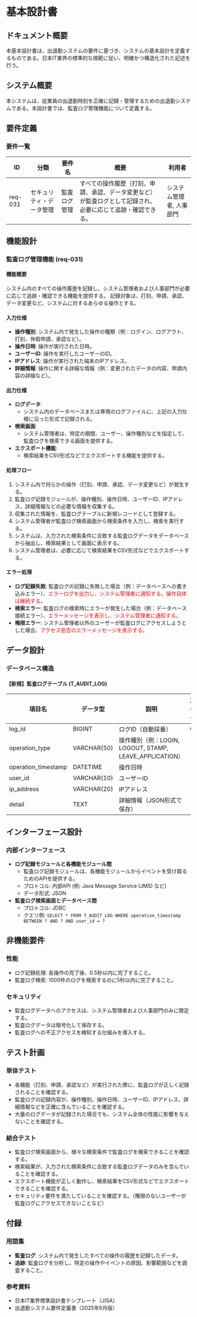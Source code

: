 
# 基本設計書

## ドキュメント概要
本基本設計書は、出退勤システムの要件に基づき、システムの基本設計を定義するものである。日本IT業界の標準的な規範に従い、明確かつ構造化された記述を行う。

## システム概要
本システムは、従業員の出退勤時刻を正確に記録・管理するための出退勤システムである。本設計書では、監査ログ管理機能について定義する。

## 要件定義
### 要件一覧
| ID | 分類 | 要件名 | 概要 | 利用者 |
|---|---|---|---|---|
| req-031 | セキュリティ・データ管理 | 監査ログ管理 | すべての操作履歴（打刻、申請、承認、データ変更など）が監査ログとして記録され、必要に応じて追跡・確認できる。 | システム管理者, 人事部門 |

## 機能設計
### 監査ログ管理機能 (req-031)
#### 機能概要
システム内のすべての操作履歴を記録し、システム管理者および人事部門が必要に応じて追跡・確認できる機能を提供する。  記録対象は、打刻、申請、承認、データ変更など、システムに対するあらゆる操作とする。

#### 入力仕様
- **操作種別**: システム内で発生した操作の種類（例：ログイン、ログアウト、打刻、休暇申請、承認など）。
- **操作日時**: 操作が実行された日時。
- **ユーザーID**: 操作を実行したユーザーのID。
- **IPアドレス**: 操作が実行された端末のIPアドレス。
- **詳細情報**: 操作に関する詳細な情報（例：変更されたデータの内容、申請内容の詳細など）。

#### 出力仕様
- **ログデータ**:
  - システム内のデータベースまたは専用のログファイルに、上記の入力仕様に沿った形式で記録される。
- **検索画面**:
  - システム管理者は、特定の期間、ユーザー、操作種別などを指定して、監査ログを検索できる画面を提供する。
- **エクスポート機能**:
  - 検索結果をCSV形式などでエクスポートする機能を提供する。

#### 処理フロー
1.  システム内で何らかの操作（打刻、申請、承認、データ変更など）が発生する。
2.  監査ログ記録モジュールが、操作種別、操作日時、ユーザーID、IPアドレス、詳細情報などの必要な情報を収集する。
3.  収集された情報を、監査ログテーブルに新規レコードとして登録する。
4.  システム管理者が監査ログ検索画面から検索条件を入力し、検索を実行する。
5.  システムは、入力された検索条件に合致する監査ログデータをデータベースから抽出し、検索結果として画面に表示する。
6.  システム管理者は、必要に応じて検索結果をCSV形式などでエクスポートする。

#### エラー処理
- **ログ記録失敗**: 監査ログの記録に失敗した場合（例：データベースへの書き込みエラー）、<span style="color:red">エラーログを出力し、システム管理者に通知する。操作自体は継続する。</span>
- **検索エラー**: 監査ログの検索時にエラーが発生した場合（例：データベース接続エラー）、<span style="color:red">エラーメッセージを表示し、システム管理者に通知する。</span>
- **権限エラー**:  システム管理者以外のユーザーが監査ログにアクセスしようとした場合、<span style="color:red">アクセス拒否のエラーメッセージを表示する。</span>

## データ設計
### データベース構造
#### 【新規】監査ログテーブル (T_AUDIT_LOG)
| 項目名 | データ型 | 説明 | 主キー |
|---|---|---|---|
| log_id | BIGINT | ログID（自動採番） | ○ |
| operation_type | VARCHAR(50) | 操作種別（例：LOGIN, LOGOUT, STAMP, LEAVE_APPLICATION） | |
| operation_timestamp | DATETIME | 操作日時 | |
| user_id | VARCHAR(10) | ユーザーID | |
| ip_address | VARCHAR(20) | IPアドレス | |
| detail | TEXT | 詳細情報（JSON形式で保存） | |

## インターフェース設計
### 内部インターフェース
- **ログ記録モジュールと各機能モジュール間**
  - 監査ログ記録モジュールは、各機能モジュールからイベントを受け取るためのAPIを提供する。
  - プロトコル: 内部API (例: Java Message Service (JMS) など)
  - データ形式: JSON
- **監査ログ検索画面とデータベース間**
  - プロトコル: JDBC
  - クエリ例: `SELECT * FROM T_AUDIT_LOG WHERE operation_timestamp BETWEEN ? AND ? AND user_id = ?`

## 非機能要件
### 性能
- ログ記録処理: 各操作の完了後、0.5秒以内に完了すること。
- 監査ログ検索: 1000件のログを検索するのに5秒以内に完了すること。

### セキュリティ
- 監査ログデータへのアクセスは、システム管理者および人事部門のみに限定する。
- 監査ログデータは暗号化して保存する。
- 監査ログへの不正アクセスを検知する仕組みを導入する。

## テスト計画
### 単体テスト
- 各機能（打刻、申請、承認など）が実行された際に、監査ログが正しく記録されることを確認する。
- 監査ログの記録内容が、操作種別、操作日時、ユーザーID、IPアドレス、詳細情報などを正確に含んでいることを確認する。
- 大量のログデータが記録された場合でも、システム全体の性能に影響を与えないことを確認する。

### 結合テスト
- 監査ログ検索画面から、様々な検索条件で監査ログを検索できることを確認する。
- 検索結果が、入力された検索条件に合致する監査ログデータのみを含んでいることを確認する。
- エクスポート機能が正しく動作し、検索結果をCSV形式などでエクスポートできることを確認する。
- セキュリティ要件を満たしていることを確認する。（権限のないユーザーが監査ログにアクセスできないことなど）

## 付録
### 用語集
- **監査ログ**: システム内で発生したすべての操作の履歴を記録したデータ。
- **追跡**: 監査ログを分析し、特定の操作やイベントの原因、影響範囲などを調査すること。

### 参考資料
- 日本IT業界標準設計書テンプレート（JISA）
- 出退勤システム要件定義書（2025年6月版）
